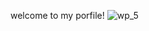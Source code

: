 
   welcome to my porfile!
![wp_5](https://github.com/zheshigewenti/zheshigewenti/assets/119157020/90f67741-0790-414f-89b1-8c10d50e5d9f)
